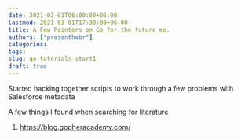 ```yaml
---
date: 2021-03-01T06:00:00+06:00
lastmod: 2021-03-01T17:30:00+06:00
title: A Few Pointers on Go for the future me.
authors: ["prasanthabr"]
categories:
tags:
slug: go-tutorials-start1
draft: true
---
```


Started hacking together scripts to work through a few problems with Salesforce metadata

A few things I found when searching for literature

1. https://blog.gopheracademy.com/
